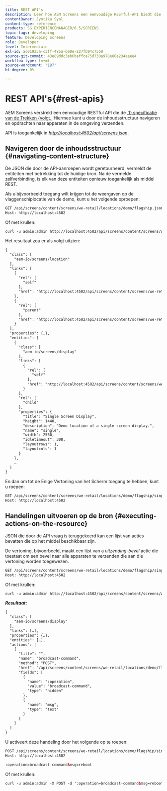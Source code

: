 ```yaml
---
title: REST API's
description: Leer hoe AEM Screens een eenvoudige RESTful-API biedt die voldoet aan de Sirenespecificatie. Leer ook hoe u door de inhoudsstructuur kunt navigeren en opdrachten naar apparaten in de omgeving kunt verzenden.
contentOwner: Jyotika Syal
content-type: reference
products: SG_EXPERIENCEMANAGER/6.5/SCREENS
topic-tags: developing
feature: Developing Screens
role: Developer
level: Intermediate
exl-id: ac01935a-c3ff-485a-b60e-227fb94c75b0
source-git-commit: 43e89ddc3eb6baffca75d730a978e60e234aaee4
workflow-type: tm+mt
source-wordcount: '197'
ht-degree: 0%

---
```


# REST API&#39;s{#rest-apis}

AEM Screens verstrekt een eenvoudige RESTful API die de [&#x200B; 1&rbrace; specificatie van de Trekken &lbrace;volgt. &#x200B;](https://github.com/kevinswiber/siren) Hiermee kunt u door de inhoudsstructuur navigeren en opdrachten naar apparaten in de omgeving verzenden.

API is toegankelijk in [*http://localhost:4502/api/screens.json* &#x200B;](http://localhost:4502/api/screens.json).

## Navigeren door de inhoudsstructuur {#navigating-content-structure}

De JSON die door de API-aanroepen wordt geretourneerd, vermeldt de entiteiten met betrekking tot de huidige bron. Na de vermelde zelfverbinding, is elk van deze entiteiten opnieuw toegankelijk als middel REST.

Als u bijvoorbeeld toegang wilt krijgen tot de weergaven op de vlaggenschiplocatie van de demo, kunt u het volgende oproepen:

```xml
GET /api/screens/content/screens/we-retail/locations/demo/flagship.json HTTP/1.1
Host: http://localhost:4502
```

Of met krullen:

```xml
curl -u admin:admin http://localhost:4502/api/screens/content/screens/we-retail/locations/demo/flagship.json
```

Het resultaat zou er als volgt uitzien:

```xml
{
  "class": [
    "aem-io/screens/location"
  ],
  "links": [
    {
      "rel": [
        "self"
      ],
      "href": "http://localhost:4502/api/screens/content/screens/we-retail/locations/demo/flagship.json"
    },
    {
      "rel": [
        "parent"
      ],
      "href": "http://localhost:4502/api/screens/content/screens/we-retail/locations/demo.json"
    }
  ],
  "properties": {…},
  "entities": [
    {
      "class": [
        "aem-io/screens/display"
      ],
      "links": [
        {
          "rel": [
            "self"
          ],
          "href": "http://localhost:4502/api/screens/content/screens/we-retail/locations/demo/flagship/single.json"
        }
      ],
      "rel": [
        "child"
      ],
      "properties": {
        "title": "Single Screen Display",
        "height": 1440,
        "description": "Demo location of a single screen display.",
        "name": "single",
        "width": 2560,
        "idletimeout": 300,
        "layoutrows": 1,
        "layoutcols": 1
      }
    },
    …
  ]
}
```

En dan om tot de Enige Vertoning van het Scherm toegang te hebben, kunt u roepen:

```xml
GET /api/screens/content/screens/we-retail/locations/demo/flagship/single.json HTTP/1.1
Host: http://localhost:4502
```

## Handelingen uitvoeren op de bron {#executing-actions-on-the-resource}

JSON die door de API vraag is teruggekeerd kan een lijst van acties bevatten die op het middel beschikbaar zijn.

De vertoning, bijvoorbeeld, maakt een lijst van a *uitzending-bevel* actie die toestaat om een bevel naar alle apparaten te verzenden die aan die vertoning worden toegewezen.

```xml
GET /api/screens/content/screens/we-retail/locations/demo/flagship/single.json HTTP/1.1
Host: http://localhost:4502
```

Of met krullen:

```xml
curl -u admin:admin http://localhost:4502/api/screens/content/screens/we-retail/locations/demo/flagship/single.json
```

***Resultaat:***

```xml
{
  "class": [
    "aem-io/screens/display"
  ],
  "links": […],
  "properties": {…},
  "entities": […],
  "actions": [
    {
      "title": "",
      "name": "broadcast-command",
      "method": "POST",
      "href": "/api/screens/content/screens/we-retail/locations/demo/flagship/single",
      "fields": [
        {
          "name": ":operation",
          "value": "broadcast-command",
          "type": "hidden"
        },
        {
          "name": "msg",
          "type": "text"
        }
      ]
    }
  ]
}
```

U activeert deze handeling door het volgende op te roepen:

```xml
POST /api/screens/content/screens/we-retail/locations/demo/flagship/single.json HTTP/1.1
Host: http://localhost:4502

:operation=broadcast-command&msg=reboot
```

Of met krullen:

```xml
curl -u admin:admin -X POST -d ':operation=broadcast-command&msg=reboot' http://localhost:4502/api/screens/content/screens/we-retail/locations/demo/flagship/single.json
```

